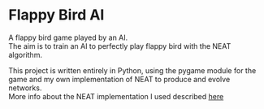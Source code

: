# Flappy Bird AI

A flappy bird game played by an AI.  
The aim is to train an AI to perfectly play flappy bird with the NEAT algorithm.

This project is written entirely in Python, using the pygame module for the game and my own implementation of NEAT to produce and evolve networks.  
More info about the NEAT implementation I used described [here](http://nn.cs.utexas.edu/downloads/papers/stanley.cec02.pdf)
